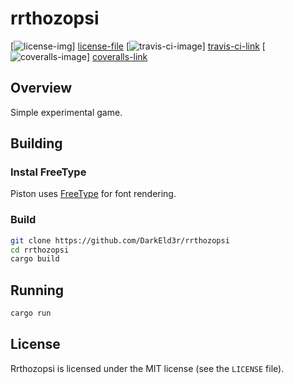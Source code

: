 # rrthozopsi

[![license-img][]] [license-file]
[![travis-ci-image][]] [travis-ci-link]
[![coveralls-image][]] [coveralls-link]

## Overview

Simple experimental game.

## Building

### Instal FreeType
Piston uses [FreeType](http://www.freetype.org/) for font rendering.

### Build
```sh
git clone https://github.com/DarkEld3r/rrthozopsi
cd rrthozopsi
cargo build
```
## Running

```sh
cargo run
```

## License

Rrthozopsi is licensed under the MIT license (see the `LICENSE` file).

[travis-ci-image]: https://travis-ci.org/DarkEld3r/rrthozopsi.png?branch=master
[travis-ci-link]: https://travis-ci.org/DarkEld3r/rrthozopsi
[license-img]: http://img.shields.io/badge/license-MIT-blue.svg
[license-file]: https://github.com/DarkEld3r/rrthozopsi/blob/master/LICENSE
[coveralls-image]: https://coveralls.io/repos/DarkEld3r/rrthozopsi/badge.svg?branch=master&service=github
[coveralls-link]: https://coveralls.io/github/DarkEld3r/rrthozopsi?branch=master
